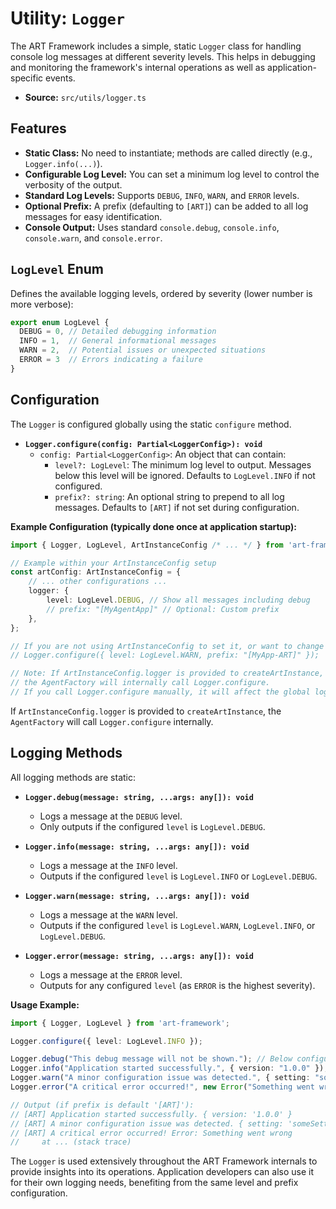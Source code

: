 # Utility: `Logger`

The ART Framework includes a simple, static `Logger` class for handling console log messages at different severity levels. This helps in debugging and monitoring the framework's internal operations as well as application-specific events.

*   **Source:** `src/utils/logger.ts`

## Features

*   **Static Class:** No need to instantiate; methods are called directly (e.g., `Logger.info(...)`).
*   **Configurable Log Level:** You can set a minimum log level to control the verbosity of the output.
*   **Standard Log Levels:** Supports `DEBUG`, `INFO`, `WARN`, and `ERROR` levels.
*   **Optional Prefix:** A prefix (defaulting to `[ART]`) can be added to all log messages for easy identification.
*   **Console Output:** Uses standard `console.debug`, `console.info`, `console.warn`, and `console.error`.

## `LogLevel` Enum

Defines the available logging levels, ordered by severity (lower number is more verbose):

```typescript
export enum LogLevel {
  DEBUG = 0, // Detailed debugging information
  INFO = 1,  // General informational messages
  WARN = 2,  // Potential issues or unexpected situations
  ERROR = 3  // Errors indicating a failure
}
```

## Configuration

The `Logger` is configured globally using the static `configure` method.

*   **`Logger.configure(config: Partial<LoggerConfig>): void`**
    *   `config: Partial<LoggerConfig>`: An object that can contain:
        *   `level?: LogLevel`: The minimum log level to output. Messages below this level will be ignored. Defaults to `LogLevel.INFO` if not configured.
        *   `prefix?: string`: An optional string to prepend to all log messages. Defaults to `[ART]` if not set during configuration.

**Example Configuration (typically done once at application startup):**

```typescript
import { Logger, LogLevel, ArtInstanceConfig /* ... */ } from 'art-framework';

// Example within your ArtInstanceConfig setup
const artConfig: ArtInstanceConfig = {
    // ... other configurations ...
    logger: {
        level: LogLevel.DEBUG, // Show all messages including debug
        // prefix: "[MyAgentApp]" // Optional: Custom prefix
    },
};

// If you are not using ArtInstanceConfig to set it, or want to change it later:
// Logger.configure({ level: LogLevel.WARN, prefix: "[MyApp-ART]" });

// Note: If ArtInstanceConfig.logger is provided to createArtInstance,
// the AgentFactory will internally call Logger.configure.
// If you call Logger.configure manually, it will affect the global logger state.
```
If `ArtInstanceConfig.logger` is provided to `createArtInstance`, the `AgentFactory` will call `Logger.configure` internally.

## Logging Methods

All logging methods are static:

*   **`Logger.debug(message: string, ...args: any[]): void`**
    *   Logs a message at the `DEBUG` level.
    *   Only outputs if the configured `level` is `LogLevel.DEBUG`.

*   **`Logger.info(message: string, ...args: any[]): void`**
    *   Logs a message at the `INFO` level.
    *   Outputs if the configured `level` is `LogLevel.INFO` or `LogLevel.DEBUG`.

*   **`Logger.warn(message: string, ...args: any[]): void`**
    *   Logs a message at the `WARN` level.
    *   Outputs if the configured `level` is `LogLevel.WARN`, `LogLevel.INFO`, or `LogLevel.DEBUG`.

*   **`Logger.error(message: string, ...args: any[]): void`**
    *   Logs a message at the `ERROR` level.
    *   Outputs for any configured `level` (as `ERROR` is the highest severity).

**Usage Example:**

```typescript
import { Logger, LogLevel } from 'art-framework';

Logger.configure({ level: LogLevel.INFO });

Logger.debug("This debug message will not be shown."); // Below configured level
Logger.info("Application started successfully.", { version: "1.0.0" });
Logger.warn("A minor configuration issue was detected.", { setting: "someSetting" });
Logger.error("A critical error occurred!", new Error("Something went wrong"));

// Output (if prefix is default '[ART]'):
// [ART] Application started successfully. { version: '1.0.0' }
// [ART] A minor configuration issue was detected. { setting: 'someSetting' }
// [ART] A critical error occurred! Error: Something went wrong
//     at ... (stack trace)
```

The `Logger` is used extensively throughout the ART Framework internals to provide insights into its operations. Application developers can also use it for their own logging needs, benefiting from the same level and prefix configuration.